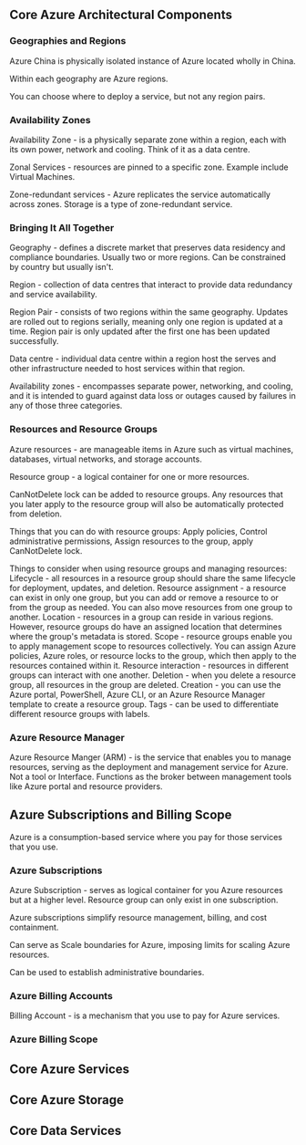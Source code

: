 
## Core Azure Architectural Components

### Geographies and Regions

Azure China is physically isolated instance of Azure located wholly in China.

Within each geography are Azure regions.

You can choose where to deploy a service, but not any region pairs.

### Availability Zones
Availability Zone - is a physically separate zone within a region, each with its own power, network and cooling.
	Think of it as a data centre.

Zonal Services - resources are pinned to a specific zone.
	Example include Virtual Machines.

Zone-redundant services - Azure replicates the service automatically across zones.
	Storage is a type of zone-redundant service.


### Bringing It All Together

Geography - defines a discrete market that preserves data residency and compliance boundaries.
	Usually two or more regions.
	Can be constrained by country but usually isn't.

Region - collection of data centres that interact to provide data redundancy and service availability.

Region Pair - consists of two regions within the same geography. Updates are rolled out to regions serially, meaning only one region is updated at a time.
	Region pair is only updated after the first one has been updated successfully.

Data centre - individual data centre within a region host the serves and other infrastructure needed to host services within that region.

Availability zones - encompasses separate power, networking, and cooling, and it is intended to guard against data loss or outages caused by failures in any of those three categories.
### Resources and Resource Groups

Azure resources - are manageable items in Azure such as virtual machines, databases, virtual networks, and storage accounts.

Resource group - a logical container for one or more resources.

CanNotDelete lock can be added to resource groups.
Any resources that you later apply to the resource group will also be automatically protected from deletion.

Things that you can do with resource groups:
	Apply policies,
	Control administrative permissions,
	Assign resources to the group,
	apply CanNotDelete lock.


Things to consider when using resource groups and managing resources:
	Lifecycle - all resources in a resource group should share the same lifecycle for deployment, updates, and deletion.
	Resource assignment - a resource can exist in only one group, but you can add or remove a resource to or from the group as needed. You can also move resources from one group to another.
	Location - resources in a group can reside in various regions. However, resource groups do have an assigned location that determines where the group's metadata is stored.
	Scope - resource groups enable you to apply management scope to resources collectively. You can assign Azure policies, Azure roles, or resource locks to the group, which then apply to the resources contained within it.
	Resource interaction - resources in different groups can interact with one another.
	Deletion - when you delete a resource group, all resources in the group are deleted.
	Creation - you can use the Azure portal, PowerShell, Azure CLI, or an Azure Resource Manager template to create a resource group.
	Tags - can be used to differentiate different resource groups with labels.


### Azure Resource Manager

Azure Resource Manger (ARM) - is the service that enables you to manage resources, serving as the deployment and management service for Azure.
	Not a tool or Interface.
	Functions as the broker between management tools like Azure portal and resource providers.


## Azure Subscriptions and Billing Scope

Azure is a consumption-based service where you pay for those services that you use.
### Azure Subscriptions 

Azure Subscription - serves as logical container for you Azure resources but at a higher level.
	Resource group can only exist in one subscription.

Azure subscriptions simplify resource management, billing, and cost containment.

Can serve as Scale boundaries for Azure, imposing limits for scaling Azure resources.

Can be used to establish administrative boundaries.
### Azure Billing Accounts

Billing Account - is a mechanism that you use to pay for Azure services.

### Azure Billing Scope


## Core Azure Services

## Core Azure Storage

## Core Data Services